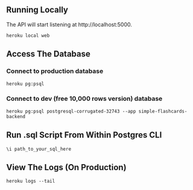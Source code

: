 ## Running Locally
The API will start listening at http://localhost:5000.
```
heroku local web
```

## Access The Database

### Connect to production database
```
heroku pg:psql
```

### Connect to dev (free 10,000 rows version) database
```
heroku pg:psql postgresql-corrugated-32743 --app simple-flashcards-backend
```

## Run .sql Script From Within Postgres CLI
```
\i path_to_your_sql_here
```

## View The Logs (On Production)
```
heroku logs --tail
```
